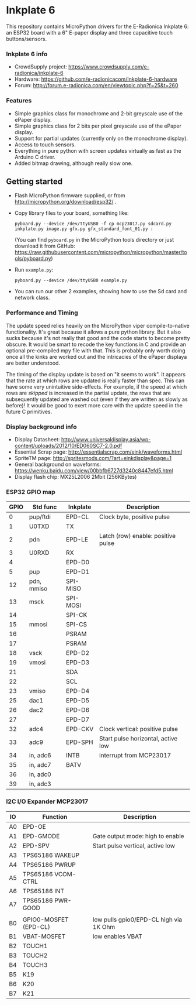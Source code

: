 Inkplate 6
==========

This repository contains MicroPython drivers for the E-Radionica Inkplate 6: an ESP32 board with
a 6" E-paper display and three capacitive touch buttons/sensors.

### Inkplate 6 info

- CrowdSupply project: https://www.crowdsupply.com/e-radionica/inkplate-6
- Hardware: https://github.com/e-radionicacom/Inkplate-6-hardware
- Forum: http://forum.e-radionica.com/en/viewtopic.php?f=25&t=260

### Features

- Simple graphics class for monochrome  and 2-bit greyscale use of the
  ePaper display.
- Simple graphics class for 2 bits per pixel greyscale use of the ePaper display.
- Support for partial updates (currently only on the monochrome display).
- Access to touch sensors.
- Everything in pure python with screen updates virtually as fast as the Arduino C driver.
- Added bitmap drawing, although really slow one.

Getting started
---------------

- Flash MicroPython firmware supplied, or from http://micropython.org/download/esp32/ .

- Copy library files to your board, something like:
  ```
  pyboard.py --device /dev/ttyUSB0 -f cp mcp23017.py sdcard.py inkplate.py image.py gfx.py gfx_standard_font_01.py :
  ```
  (You can find `pyboard.py` in the MicroPython tools directory or just download it from
  GitHub: https://raw.githubusercontent.com/micropython/micropython/master/tools/pyboard.py)

- Run `example.py`:
  ```
  pyboard.py --device /dev/ttyUSB0 example.py
  ```
- You can run our other 2 examples, showing how to use the Sd card and network class.

### Performance and Timing

The update speed relies heavily on the MicroPython viper compile-to-native functionality.
It's great because it allows a pure python library. But it also sucks because it's not really
that good and the code starts to become pretty obscure. It would be smart to recode the key
functions in C and provide an optional pre-compiled mpy file with that. This is probably only worth
doing once all the kinks are worked out and the intricacies of the ePaper displaya are better
understood.

The timing of the display update is based on "it seems to work". It appears that the rate at
which rows are updated is really faster than spec. This can have some very unintuitive
side-effects. For example, if the speed at which rows are _skipped_ is increased in the partial
update, the rows that are subsequently updated are washed out (even if they are written as slowly
as before)!
It would be good to exert more care with the update speed in the future C primitives.

### Display background info

- Display Datasheet: http://www.universaldisplay.asia/wp-content/uploads/2012/10/ED060SC7-2.0.pdf
- Essential Scrap page: http://essentialscrap.com/eink/waveforms.html
- SpriteTM page: http://spritesmods.com/?art=einkdisplay&page=1
- General background on waveforms: https://wenku.baidu.com/view/00bbfb6727d3240c8447efd5.html
- Display flash chip: MX25L2006 2Mbit (256KBytes)

### ESP32 GPIO map

| GPIO | Std func   | Inkplate | Description |
| ---- | ---------- | -------- | ----------- |
|   0  | pup/ftdi   | EPD-CL   | Clock byte, positive pulse |
|   1  | U0TXD      | TX       |
|   2  | pdn        | EPD-LE   | Latch (row) enable: positive pulse |
|   3  | U0RXD      | RX       |
|   4  |            | EPD-D0   |
|   5  | pup        | EPD-D1   |
|  12  | pdn, mmiso | SPI-MISO |
|  13  | msck       | SPI-MOSI |
|  14  |            | SPI-CK   |
|  15  | mmosi      | SPI-CS   |
|  16  |            | PSRAM    |
|  17  |            | PSRAM    |
|  18  | vsck       | EPD-D2   |
|  19  | vmosi      | EPD-D3   |
|  21  |            | SDA      |
|  22  |            | SCL      |
|  23  | vmiso      | EPD-D4   |
|  25  | dac1       | EPD-D5   |
|  26  | dac2       | EPD-D6   |
|  27  |            | EPD-D7   |
|  32  | adc4       | EPD-CKV  | Clock vertical: positive pulse |
|  33  | adc9       | EPD-SPH  | Start pulse horizontal, active low |
|  34  | in, adc6   | INTB     | interrupt from MCP23017 |
|  35  | in, adc7   | BATV     |
|  36  | in, adc0   |          |
|  39  | in, adc3   |          |

### I2C I/O Expander MCP23017

| IO | Function | Description |
| -- | -------- | ----------- |
| A0 | EPD-OE   |
| A1 | EPD-GMODE | Gate output mode: high to enable |
| A2 | EPD-SPV  | Start pulse vertical, active low |
| A3 | TPS65186 WAKEUP |
| A4 | TPS65186 PWRUP |
| A5 | TPS65186 VCOM-CTRL |
| A6 | TPS65186 INT |
| A7 | TPS65186 PWR-GOOD |
|    |          |             |
| B0 | GPIO0-MOSFET (EPD-CL) | low pulls gpio0/EPD-CL high via 1K Ohm |
| B1 | VBAT-MOSFET | low enables VBAT |
| B2 | TOUCH1   |
| B3 | TOUCH2   |
| B4 | TOUCH3   |
| B5 | K19      |
| B6 | K20      |
| B7 | K21      |
